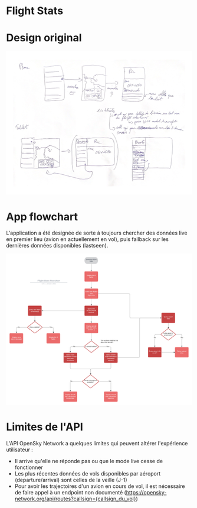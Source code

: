 # Flight Stats





# Design original

![App flowchar](images/originaldesign.png)


# App flowchart

L'application a été designée de sorte à toujours chercher des données live en premier lieu (avion en actuellement en vol), puis fallback sur les dernières données disponibles (lastseen).

![App flowchar](images/flowchart.png)


# Limites de l'API

L'API OpenSky Network a quelques limites qui peuvent altérer l'expérience utilisateur :

 - Il arrive qu'elle ne réponde pas ou que le mode live cesse de fonctionner
 - Les plus récentes données de vols disponibles par aéroport (departure/arrival) sont celles de la veille (J-1)
 - Pour avoir les trajectoires d'un avion en cours de vol, il est nécessaire de faire appel à un endpoint non documenté (https://opensky-network.org/api/routes?callsign={callsign_du_vol})